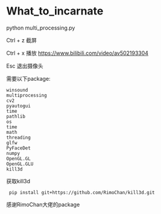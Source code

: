 # What_to_incarnate

python multi_processing.py

Ctrl + z 截屏

Ctrl + x 播放 https://www.bilibili.com/video/av502193304

Esc 退出摄像头

需要以下package:

    winsound
    multiprocessing
    cv2
    pyautogui
    time
    pathlib
    os
    time
    math
    threading
    glfw
    PyFaceDet
    numpy
    OpenGL.GL
    OpenGL.GLU
    kill3d
    
获取kill3d

     pip install git+https://github.com/RimoChan/kill3d.git
 
感谢RimoChan大佬的package
